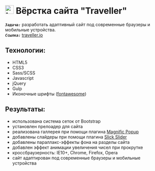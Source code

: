 <h1>
  <img 
    src="https://image.flaticon.com/icons/svg/265/265725.svg" 
    width="28"
    alt="LOGO"/>
    Вёрстка сайта "Traveller"
</h1> 

<strong><em>`Задача:`</em></strong> разработать адаптивный сайт под современные браузеры и мобильные устройства.<br>
<strong><em>`Ссылка:`</em></strong> <a href="https://kibo13.github.io/wbk-traveller/" target="_blank"> traveller.io</a>

## Технологии:
* HTML5
* CSS3
* Sass/SCSS
* Javascript
* jQuery
* Gulp
* Иконочные шрифты (<a href="https://fontawesome.com/">fontawesome</a>)

## Результаты:
* использована система сеток от Bootstrap
* установлен прелоадер для сайта
* реализована галлерея при помощи плагина <a href="https://dimsemenov.com/plugins/magnific-popup/">Magnific Popup</a>
* добавлены слайдеры при помощи плагина <a href="https://kenwheeler.github.io/slick/">Slick Slider</a>
* добавлены параллакс-эффекты фона на разделы сайта
* добавлен эффект анимации увеличения чисел при прокрутке
* кроссбраузерность: IE10+, Chrome, Firefox, Opera
* сайт адаптирован под современные браузеры и мобильные устройства




